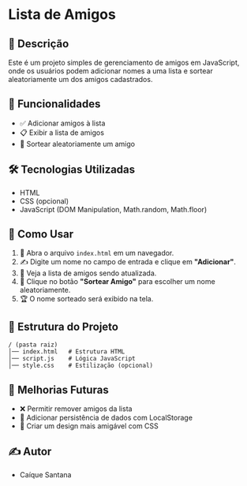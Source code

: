 # Lista de Amigos

## 📌 Descrição
Este é um projeto simples de gerenciamento de amigos em JavaScript, onde os usuários podem adicionar nomes a uma lista e sortear aleatoriamente um dos amigos cadastrados.

## 🚀 Funcionalidades
- ✅ Adicionar amigos à lista
- 📋 Exibir a lista de amigos
- 🎲 Sortear aleatoriamente um amigo

## 🛠 Tecnologias Utilizadas
- HTML
- CSS (opcional)
- JavaScript (DOM Manipulation, Math.random, Math.floor)

## 📖 Como Usar
1. 📂 Abra o arquivo `index.html` em um navegador.
2. ✍️ Digite um nome no campo de entrada e clique em **"Adicionar"**.
3. 📜 Veja a lista de amigos sendo atualizada.
4. 🎲 Clique no botão **"Sortear Amigo"** para escolher um nome aleatoriamente.
5. 🏆 O nome sorteado será exibido na tela.

## 📂 Estrutura do Projeto
```
/ (pasta raiz)
│── index.html   # Estrutura HTML
│── script.js    # Lógica JavaScript
│── style.css    # Estilização (opcional)
```

## 🔮 Melhorias Futuras
- ❌ Permitir remover amigos da lista
- 💾 Adicionar persistência de dados com LocalStorage
- 🎨 Criar um design mais amigável com CSS

## ✍️ Autor
- Caíque Santana

